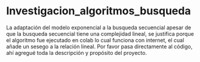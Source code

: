 # Investigacion_algoritmos_busqueda

La adaptación del modelo exponencial a la busqueda secuencial apesar de que la busqueda secuencial tiene una complejidad lineal, se justifica porque el algoritmo fue ejecutado 
en colab lo cual funciona con internet, el cual añade un sesego a la relación lineal. 
Por favor pasa directamente al código, ahí agregué toda la descripción y propósito del proyecto.
